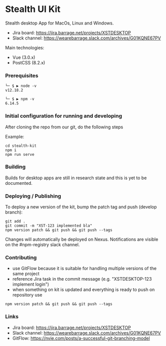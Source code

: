 # Stealth UI Kit

Stealth desktop App for MacOs, Linux and Windows.
- Jira board: https://jira.barrage.net/projects/XSTDESKTOP
- Slack channel: https://wearebarrage.slack.com/archives/G01KQNE67PV

Main technologies:
- Vue (3.0.x)
- PostCSS (8.2.x)

### Prerequisites


```
└─ $ ▶ node -v
v12.18.2
```

```
└─ $ ▶ npm -v
6.14.5
```

### Initial configuration for running and developing

After cloning the repo from our git, do the following steps

Example:

```shell
cd stealth-kit
npm i
npm run serve
```

### Building

Builds for desktop apps are still in research state and this is yet to be documented.

### Deploying / Publishing

To deploy a new version of the kit, bump the patch tag and push (develop branch): 
```
git add .
git commit -m "XST-123 implemented bla"
npm version patch && git push && git push --tags
```
Changes will automatically be deployed on Nexus. Notifications are visible on the #npm-registry slack channel.

### Contributing

- use GitFlow because it is suitable for handling multiple versions of the same project
- reference Jira task in the commit message (e.g. "XSTDESKTOP-123 implement login")
- when something on kit is updated and everything is ready to push on repository use

```shell
npm version patch && git push && git push --tags
```

### Links

- Jira board: https://jira.barrage.net/projects/XSTDESKTOP
- Slack channel: https://wearebarrage.slack.com/archives/G01KQNE67PV
- GitFlow: https://nvie.com/posts/a-successful-git-branching-model
